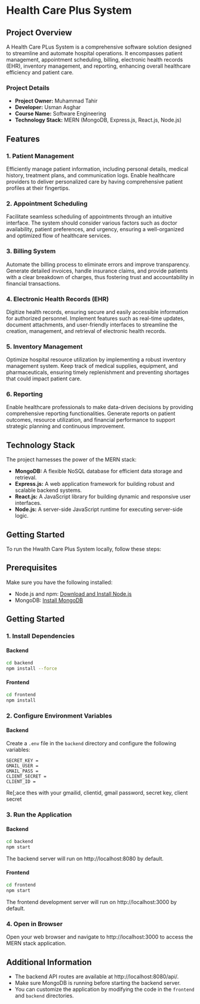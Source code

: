 # Health Care Plus System

## Project Overview

A Health Care PLus System is a comprehensive software solution designed to streamline and automate hospital operations. It encompasses patient management, appointment scheduling, billing, electronic health records (EHR), inventory management, and reporting, enhancing overall healthcare efficiency and patient care.

### Project Details

- **Project Owner:** Muhammad Tahir
- **Developer:** Usman Asghar
- **Course Name:** Software Engineering
- **Technology Stack:** MERN (MongoDB, Express.js, React.js, Node.js)

## Features

### 1. Patient Management

Efficiently manage patient information, including personal details, medical history, treatment plans, and communication logs. Enable healthcare providers to deliver personalized care by having comprehensive patient profiles at their fingertips.

### 2. Appointment Scheduling

Facilitate seamless scheduling of appointments through an intuitive interface. The system should consider various factors such as doctor availability, patient preferences, and urgency, ensuring a well-organized and optimized flow of healthcare services.

### 3. Billing System

Automate the billing process to eliminate errors and improve transparency. Generate detailed invoices, handle insurance claims, and provide patients with a clear breakdown of charges, thus fostering trust and accountability in financial transactions.

### 4. Electronic Health Records (EHR)

Digitize health records, ensuring secure and easily accessible information for authorized personnel. Implement features such as real-time updates, document attachments, and user-friendly interfaces to streamline the creation, management, and retrieval of electronic health records.

### 5. Inventory Management

Optimize hospital resource utilization by implementing a robust inventory management system. Keep track of medical supplies, equipment, and pharmaceuticals, ensuring timely replenishment and preventing shortages that could impact patient care.

### 6. Reporting

Enable healthcare professionals to make data-driven decisions by providing comprehensive reporting functionalities. Generate reports on patient outcomes, resource utilization, and financial performance to support strategic planning and continuous improvement.

## Technology Stack

The project harnesses the power of the MERN stack:

- **MongoDB:** A flexible NoSQL database for efficient data storage and retrieval.
- **Express.js:** A web application framework for building robust and scalable backend systems.
- **React.js:** A JavaScript library for building dynamic and responsive user interfaces.
- **Node.js:** A server-side JavaScript runtime for executing server-side logic.


## Getting Started
To run the Hwalth Care Plus System locally, follow these steps:

## Prerequisites

Make sure you have the following installed:

- Node.js and npm: [Download and Install Node.js](https://nodejs.org/)
- MongoDB: [Install MongoDB](https://docs.mongodb.com/manual/installation/)

## Getting Started

### 1. Install Dependencies

#### Backend

```bash
cd backend
npm install --force
```

#### Frontend

```bash
cd frontend
npm install
```

### 2. Configure Environment Variables

#### Backend

Create a `.env` file in the `backend` directory and configure the following variables:

```env
SECRET_KEY = 
GMAIL_USER = 
GMAIL_PASS =
CLIENT_SECRET = 
CLIENT_ID =
```
Re[;ace thes with your gmailid, clientid, gmail password, secret key, client secret

### 3. Run the Application

#### Backend

```bash
cd backend
npm start
```

The backend server will run on http://localhost:8080 by default.

#### Frontend

```bash
cd frontend
npm start
```

The frontend development server will run on http://localhost:3000 by default.

### 4. Open in Browser

Open your web browser and navigate to http://localhost:3000 to access the MERN stack application.

## Additional Information

- The backend API routes are available at http://localhost:8080/api/.
- Make sure MongoDB is running before starting the backend server.
- You can customize the application by modifying the code in the `frontend` and `backend` directories.







